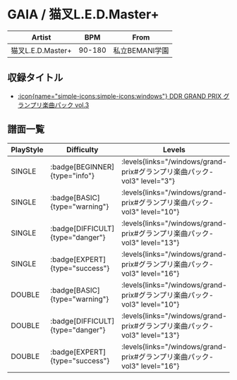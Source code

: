 # GAIA / 猫叉L.E.D.Master+

|Artist|BPM|From|
|------|---|----|
|猫叉L.E.D.Master+|90-180|私立BEMANI学園|

## 収録タイトル

- [:icon{name="simple-icons:simple-icons:windows"} DDR GRAND PRIX グランプリ楽曲パック vol.3](/windows/grand-prix#グランプリ楽曲パック-vol3)

## 譜面一覧

|PlayStyle|Difficulty|Levels|Notes|Movie|
|---------|----------|------|-----|-----|
|SINGLE| :badge[BEGINNER]{type="info"}| :levels{links="/windows/grand-prix#グランプリ楽曲パック-vol3" level="3"}|135/5||
|SINGLE| :badge[BASIC]{type="warning"}| :levels{links="/windows/grand-prix#グランプリ楽曲パック-vol3" level="10"}|333/25||
|SINGLE| :badge[DIFFICULT]{type="danger"}| :levels{links="/windows/grand-prix#グランプリ楽曲パック-vol3" level="13"}|482/19||
|SINGLE| :badge[EXPERT]{type="success"}| :levels{links="/windows/grand-prix#グランプリ楽曲パック-vol3" level="16"}|670/0||
|DOUBLE| :badge[BASIC]{type="warning"}| :levels{links="/windows/grand-prix#グランプリ楽曲パック-vol3" level="10"}|330/25||
|DOUBLE| :badge[DIFFICULT]{type="danger"}| :levels{links="/windows/grand-prix#グランプリ楽曲パック-vol3" level="13"}|462/14||
|DOUBLE| :badge[EXPERT]{type="success"}| :levels{links="/windows/grand-prix#グランプリ楽曲パック-vol3" level="16"}|653/0||
